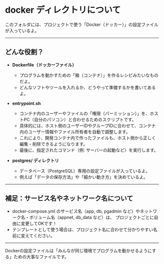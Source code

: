 # docker ディレクトリについて

このフォルダには、プロジェクトで使う「Docker（ドッカー）」の設定ファイルが入っているよ。

---

## どんな役割？

- **Dockerfile（ドッカーファイル）**
  - プログラムを動かすための「箱（コンテナ）」を作るレシピみたいなものだよ。
  - どんなソフトやツールを入れるか、どうやって準備するかを書いてあるよ。

- **entrypoint.sh**
  - コンテナ内のユーザーやファイルの「権限（パーミッション）」を、ホストPC（自分のパソコン）と合わせるためのスクリプトです。
  - 具体的には、ホスト側のユーザーIDやグループIDに合わせて、コンテナ内のユーザー情報やファイル所有者を自動で調整します。
  - これにより、開発コンテナ内で作ったファイルも、ホスト側から正しく編集・削除できるようになります。
  - 最後に、指定されたコマンド（例: サーバーの起動など）を実行します。

- **postgres/ ディレクトリ**
  - データベース（PostgreSQL）専用の設定ファイルが入っているよ。
  - 例えば「データの保存方法」や「細かい動き方」を決めているよ。

---

## 補足：サービス名やネットワーク名について

- docker-compose.yml のサービス名（app, db, pgadmin など）やネットワーク名・ボリューム名（appnet, db_data など）は、
  プロジェクトごとに自由に変更してOKです！
- テンプレートとして使う場合は、プロジェクト名に合わせて分かりやすい名前に変えてください。

---

Dockerの設定ファイルは「みんなが同じ環境でプログラムを動かせるようにする」ための大事なファイルです。
